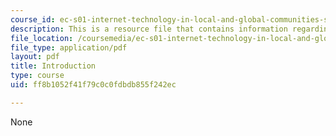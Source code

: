 ```yaml
---
course_id: ec-s01-internet-technology-in-local-and-global-communities-spring-2005-summer-2005
description: This is a resource file that contains information regarding introduction.
file_location: /coursemedia/ec-s01-internet-technology-in-local-and-global-communities-spring-2005-summer-2005/ff8b1052f41f79c0c0fdbdb855f242ec_MITEC_S01S05_l1_introd.pdf
file_type: application/pdf
layout: pdf
title: Introduction
type: course
uid: ff8b1052f41f79c0c0fdbdb855f242ec

---
```

None